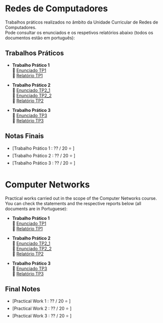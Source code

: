# Redes de Computadores

Trabalhos práticos realizados no âmbito da Unidade Curricular de Redes de Computadores.  
Pode consultar os enunciados e os respetivos relatórios abaixo (todos os documentos estão em português):

## Trabalhos Práticos

- **Trabalho Prático 1**  
  📄 [Enunciado TP1](TP1/enunciado_tp1.pdf)  
  📝 [Relatório TP1](TP1/relatório_fase_1.pdf)

- **Trabalho Prático 2**  
  📄 [Enunciado TP2_1](TP2/enunciado_tp2_1.pdf)  
  📄 [Enunciado TP2_2](TP2/enunciado_tp2_2.pdf)  
  📝 [Relatório TP2](TP2/relatorio_fase_2.pdf)

- **Trabalho Prático 3**  
  📄 [Enunciado TP3](TP3/enunciado_tp3.pdf)  
  📝 [Relatório TP3](TP3/relatorio_tp3.pdf)


## Notas Finais
* [Trabalho Prático 1 : ?? / 20 ⭐️ ]
* [Trabalho Prático 2 : ?? / 20 ⭐️ ]
* [Trabalho Prático 3 : ?? / 20 ⭐️ ]

# Computer Networks
Practical works carried out in the scope of the Computer Networks course.
You can check the statements and the respective reports below (all documents are in Portuguese):
- **Trabalho Prático 1**  
  📄 [Enunciado TP1](TP1/enunciado_tp1.pdf)  
  📝 [Relatório TP1](TP1/relatório_fase_1.pdf)

- **Trabalho Prático 2**  
  📄 [Enunciado TP2_1](TP2/enunciado_tp2_1.pdf)  
  📄 [Enunciado TP2_2](TP2/enunciado_tp2_2.pdf)  
  📝 [Relatório TP2](TP2/relatorio_fase_2.pdf)

- **Trabalho Prático 3**  
  📄 [Enunciado TP3](TP3/enunciado_tp3.pdf)  
  📝 [Relatório TP3](TP3/relatorio_tp3.pdf)
## Final Notes
- [Practical Work 1 : ?? / 20 ⭐️ ]
- [Practical Work 2 : ?? / 20 ⭐️ ]
- [Practical Work 3 : ?? / 20 ⭐️ ]